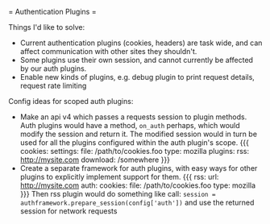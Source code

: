 = Authentication Plugins =

Things I'd like to solve:
- Current authentication plugins (cookies, headers) are task wide, and can affect communication with other sites they shouldn't.
- Some plugins use their own session, and cannot currently be affected by our auth plugins.
- Enable new kinds of plugins, e.g. debug plugin to print request details, request rate limiting

Config ideas for scoped auth plugins:

- Make an api v4 which passes a requests session to plugin methods. Auth plugins would have a method, `on_auth` perhaps, which would modify the session and return it. The modified session would in turn be used for all the plugins configured within the auth plugin's scope.
{{{
cookies:
  settings:
    file: /path/to/cookies.foo
    type: mozilla
  plugins:
    rss: http://mysite.com
    download: /somewhere
}}}
- Create a separate framework for auth plugins, with easy ways for other plugins to explicitly implement support for them.
{{{
rss:
  url: http://mysite.com
  auth:
    cookies:
      file: /path/to/cookies.foo
      type: mozilla
}}}
Then rss plugin would do something like call: `session = authframework.prepare_session(config['auth'])` and use the returned session for network requests
